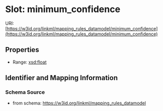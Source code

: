 # Slot: minimum_confidence

URI: [https://w3id.org/linkml/mapping_rules_datamodel/minimum_confidence](https://w3id.org/linkml/mapping_rules_datamodel/minimum_confidence)



<!-- no inheritance hierarchy -->


## Properties

 * Range: [xsd:float](http://www.w3.org/2001/XMLSchema#float)



## Identifier and Mapping Information







### Schema Source


* from schema: https://w3id.org/linkml/mapping_rules_datamodel



